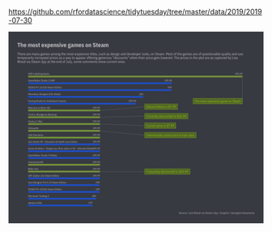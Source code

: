 https://github.com/rfordatascience/tidytuesday/tree/master/data/2019/2019-07-30

![](videogames.png)